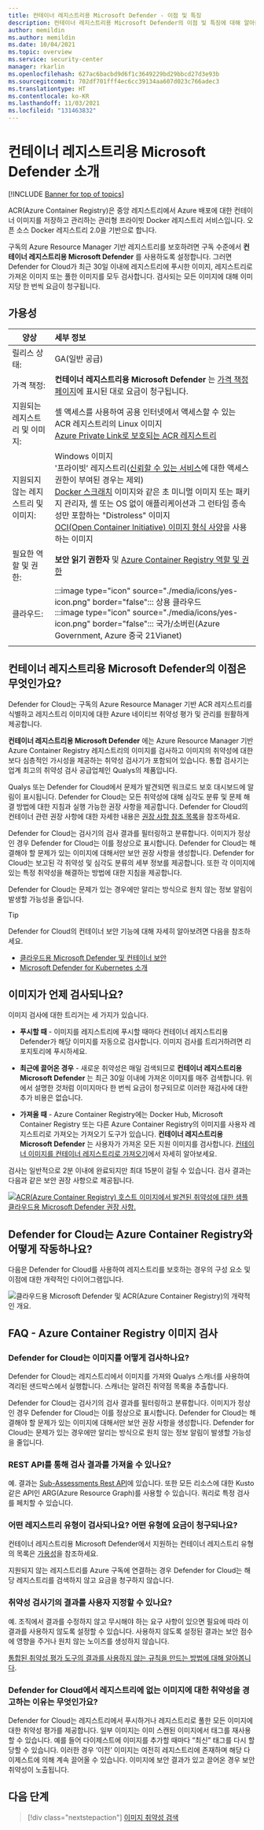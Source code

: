 ```yaml
---
title: 컨테이너 레지스트리용 Microsoft Defender - 이점 및 특징
description: 컨테이너 레지스트리용 Microsoft Defender의 이점 및 특징에 대해 알아봅니다.
author: memildin
ms.author: memildin
ms.date: 10/04/2021
ms.topic: overview
ms.service: security-center
manager: rkarlin
ms.openlocfilehash: 627ac6bacbd9d6f1c3649229bd29bbcd27d3e93b
ms.sourcegitcommit: 702df701fff4ec6cc39134aa607d023c766adec3
ms.translationtype: HT
ms.contentlocale: ko-KR
ms.lasthandoff: 11/03/2021
ms.locfileid: "131463832"
---
```

# <a name="introduction-to-microsoft-defender-for-container-registries"></a>컨테이너 레지스트리용 Microsoft Defender 소개

[!INCLUDE [Banner for top of topics](./includes/banner.md)]

ACR(Azure Container Registry)은 중앙 레지스트리에서 Azure 배포에 대한 컨테이너 이미지를 저장하고 관리하는 관리형 프라이빗 Docker 레지스트리 서비스입니다. 오픈 소스 Docker 레지스트리 2.0을 기반으로 합니다.

구독의 Azure Resource Manager 기반 레지스트리를 보호하려면 구독 수준에서 **컨테이너 레지스트리용 Microsoft Defender** 를 사용하도록 설정합니다. 그러면 Defender for Cloud가 최근 30일 이내에 레지스트리에 푸시한 이미지, 레지스트리로 가져온 이미지 또는 풀한 이미지를 모두 검사합니다. 검사되는 모든 이미지에 대해 이미지당 한 번씩 요금이 청구됩니다.

## <a name="availability"></a>가용성

|양상|세부 정보|
|----|:----|
|릴리스 상태:|GA(일반 공급)|
|가격 책정:|**컨테이너 레지스트리용 Microsoft Defender** 는 [가격 책정 페이지](https://azure.microsoft.com/pricing/details/security-center/)에 표시된 대로 요금이 청구됩니다.|
|지원되는 레지스트리 및 이미지:|셸 액세스를 사용하여 공용 인터넷에서 액세스할 수 있는 ACR 레지스트리의 Linux 이미지<br>[Azure Private Link로 보호되는 ACR 레지스트리](../container-registry/container-registry-private-link.md)|
|지원되지 않는 레지스트리 및 이미지:|Windows 이미지<br>'프라이빗' 레지스트리([신뢰할 수 있는 서비스](../container-registry/allow-access-trusted-services.md#trusted-services)에 대한 액세스 권한이 부여된 경우는 제외)<br>[Docker 스크래치](https://hub.docker.com/_/scratch/) 이미지와 같은 초 미니멀 이미지 또는 패키지 관리자, 셸 또는 OS 없이 애플리케이션과 그 런타임 종속성만 포함하는 "Distroless" 이미지<br>[OCI(Open Container Initiative) 이미지 형식 사양](https://github.com/opencontainers/image-spec/blob/master/spec.md)을 사용하는 이미지|
|필요한 역할 및 권한:|**보안 읽기 권한자** 및 [Azure Container Registry 역할 및 권한](../container-registry/container-registry-roles.md)|
|클라우드:|:::image type="icon" source="./media/icons/yes-icon.png" border="false"::: 상용 클라우드<br>:::image type="icon" source="./media/icons/yes-icon.png" border="false"::: 국가/소버린(Azure Government, Azure 중국 21Vianet)|
|||

## <a name="what-are-the-benefits-of-microsoft-defender-for-container-registries"></a>컨테이너 레지스트리용 Microsoft Defender의 이점은 무엇인가요?

Defender for Cloud는 구독의 Azure Resource Manager 기반 ACR 레지스트리를 식별하고 레지스트리 이미지에 대한 Azure 네이티브 취약성 평가 및 관리를 원활하게 제공합니다.

**컨테이너 레지스트리용 Microsoft Defender** 에는 Azure Resource Manager 기반 Azure Container Registry 레지스트리의 이미지를 검사하고 이미지의 취약성에 대한 보다 심층적인 가시성을 제공하는 취약성 검사기가 포함되어 있습니다. 통합 검사기는 업계 최고의 취약성 검사 공급업체인 Qualys의 제품입니다.

Qualys 또는 Defender for Cloud에서 문제가 발견되면 워크로드 보호 대시보드에 알림이 표시됩니다. Defender for Cloud는 모든 취약성에 대해 심각도 분류 및 문제 해결 방법에 대한 지침과 실행 가능한 권장 사항을 제공합니다. Defender for Cloud의 컨테이너 관련 권장 사항에 대한 자세한 내용은 [권장 사항 참조 목록](recommendations-reference.md#recs-container)을 참조하세요.

Defender for Cloud는 검사기의 검사 결과를 필터링하고 분류합니다. 이미지가 정상인 경우 Defender for Cloud는 이를 정상으로 표시합니다. Defender for Cloud는 해결해야 할 문제가 있는 이미지에 대해서만 보안 권장 사항을 생성합니다. Defender for Cloud는 보고된 각 취약성 및 심각도 분류의 세부 정보를 제공합니다. 또한 각 이미지에 있는 특정 취약성을 해결하는 방법에 대한 지침을 제공합니다.

Defender for Cloud는 문제가 있는 경우에만 알리는 방식으로 원치 않는 정보 알림이 발생할 가능성을 줄입니다.


> [!TIP]
> Defender for Cloud의 컨테이너 보안 기능에 대해 자세히 알아보려면 다음을 참조하세요.
>
> - [클라우드용 Microsoft Defender 및 컨테이너 보안](container-security.md)
> - [Microsoft Defender for Kubernetes 소개](defender-for-kubernetes-introduction.md)

## <a name="when-are-images-scanned"></a>이미지가 언제 검사되나요?

이미지 검사에 대한 트리거는 세 가지가 있습니다.

- **푸시할 때** - 이미지를 레지스트리에 푸시할 때마다 컨테이너 레지스트리용 Defender가 해당 이미지를 자동으로 검사합니다. 이미지 검사를 트리거하려면 리포지토리에 푸시하세요.

- **최근에 끌어온 경우** - 새로운 취약성은 매일 검색되므로 **컨테이너 레지스트리용 Microsoft Defender** 는 최근 30일 이내에 가져온 이미지를 매주 검색합니다. 위에서 설명한 것처럼 이미지마다 한 번씩 요금이 청구되므로 이러한 재검사에 대한 추가 비용은 없습니다.

- **가져올 때** - Azure Container Registry에는 Docker Hub, Microsoft Container Registry 또는 다른 Azure Container Registry의 이미지를 사용자 레지스트리로 가져오는 가져오기 도구가 있습니다. **컨테이너 레지스트리용 Microsoft Defender** 는 사용자가 가져온 모든 지원 이미지를 검사합니다. [컨테이너 이미지를 컨테이너 레지스트리로 가져오기](../container-registry/container-registry-import-images.md)에서 자세히 알아보세요.
 
검사는 일반적으로 2분 이내에 완료되지만 최대 15분이 걸릴 수 있습니다. 검사 결과는 다음과 같은 보안 권장 사항으로 제공됩니다.

[![ACR(Azure Container Registry) 호스트 이미지에서 발견된 취약성에 대한 샘플 클라우드용 Microsoft Defender 권장 사항.](media/azure-container-registry-integration/container-security-acr-page.png)](media/azure-container-registry-integration/container-security-acr-page.png#lightbox)


## <a name="how-does-defender-for-cloud-work-with-azure-container-registry"></a>Defender for Cloud는 Azure Container Registry와 어떻게 작동하나요?

다음은 Defender for Cloud를 사용하여 레지스트리를 보호하는 경우의 구성 요소 및 이점에 대한 개략적인 다이어그램입니다.

![클라우드용 Microsoft Defender 및 ACR(Azure Container Registry)의 개략적인 개요.](./media/azure-container-registry-integration/aks-acr-integration-detailed.png)




## <a name="faq---azure-container-registry-image-scanning"></a>FAQ - Azure Container Registry 이미지 검사

### <a name="how-does-defender-for-cloud-scan-an-image"></a>Defender for Cloud는 이미지를 어떻게 검사하나요?
Defender for Cloud는 레지스트리에서 이미지를 가져와 Qualys 스캐너를 사용하여 격리된 샌드박스에서 실행합니다. 스캐너는 알려진 취약점 목록을 추출합니다.

Defender for Cloud는 검사기의 검사 결과를 필터링하고 분류합니다. 이미지가 정상인 경우 Defender for Cloud는 이를 정상으로 표시합니다. Defender for Cloud는 해결해야 할 문제가 있는 이미지에 대해서만 보안 권장 사항을 생성합니다. Defender for Cloud는 문제가 있는 경우에만 알리는 방식으로 원치 않는 정보 알림이 발생할 가능성을 줄입니다.

### <a name="can-i-get-the-scan-results-via-rest-api"></a>REST API를 통해 검사 결과를 가져올 수 있나요?
예. 결과는 [Sub-Assessments Rest API](/rest/api/securitycenter/subassessments/list/)에 있습니다. 또한 모든 리소스에 대한 Kusto 같은 API인 ARG(Azure Resource Graph)를 사용할 수 있습니다. 쿼리로 특정 검사를 페치할 수 있습니다.

### <a name="what-registry-types-are-scanned-what-types-are-billed"></a>어떤 레지스트리 유형이 검사되나요? 어떤 유형에 요금이 청구되나요?
컨테이너 레지스트리용 Microsoft Defender에서 지원하는 컨테이너 레지스트리 유형의 목록은 [가용성](#availability)을 참조하세요.

지원되지 않는 레지스트리를 Azure 구독에 연결하는 경우 Defender for Cloud는 해당 레지스트리를 검색하지 않고 요금을 청구하지 않습니다.

### <a name="can-i-customize-the-findings-from-the-vulnerability-scanner"></a>취약성 검사기의 결과를 사용자 지정할 수 있나요?
예. 조직에서 결과를 수정하지 않고 무시해야 하는 요구 사항이 있으면 필요에 따라 이 결과를 사용하지 않도록 설정할 수 있습니다. 사용하지 않도록 설정된 결과는 보안 점수에 영향을 주거나 원치 않는 노이즈를 생성하지 않습니다.

[통합된 취약성 평가 도구의 결과를 사용하지 않는 규칙을 만드는 방법에 대해 알아봅니다](defender-for-container-registries-usage.md#disable-specific-findings-preview).

### <a name="why-is-defender-for-cloud-alerting-me-to-vulnerabilities-about-an-image-that-isnt-in-my-registry"></a>Defender for Cloud에서 레지스트리에 없는 이미지에 대한 취약성을 경고하는 이유는 무엇인가요?
Defender for Cloud는 레지스트리에서 푸시하거나 레지스트리로 풀한 모든 이미지에 대한 취약성 평가를 제공합니다. 일부 이미지는 이미 스캔된 이미지에서 태그를 재사용할 수 있습니다. 예를 들어 다이제스트에 이미지를 추가할 때마다 “최신” 태그를 다시 할당할 수 있습니다. 이러한 경우 ‘이전’ 이미지는 여전히 레지스트리에 존재하며 해당 다이제스트에 의해 계속 끌어올 수 있습니다. 이미지에 보안 결과가 있고 끌어온 경우 보안 취약성이 노출됩니다.


## <a name="next-steps"></a>다음 단계

> [!div class="nextstepaction"]
> [이미지 취약성 검색](defender-for-container-registries-usage.md)
